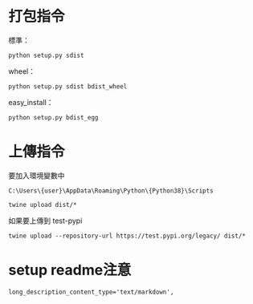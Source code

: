 # 打包指令

標準：
```
python setup.py sdist
```

wheel：
```
python setup.py sdist bdist_wheel
```

easy_install：
```
python setup.py bdist_egg
```

# 上傳指令

要加入環境變數中
```
C:\Users\{user}\AppData\Roaming\Python\{Python38}\Scripts
```

```
twine upload dist/*
```

如果要上傳到 test-pypi
```
twine upload --repository-url https://test.pypi.org/legacy/ dist/*
```

# setup readme注意
```
long_description_content_type='text/markdown',
```

